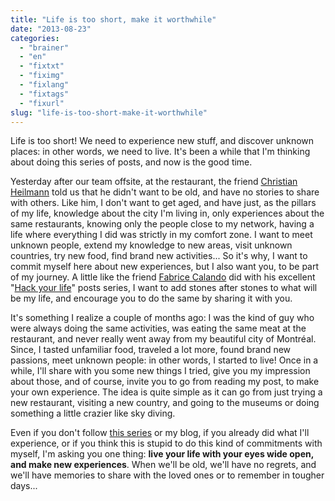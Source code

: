 ```yaml
---
title: "Life is too short, make it worthwhile"
date: "2013-08-23"
categories: 
  - "brainer"
  - "en"
  - "fixtxt"
  - "fiximg"
  - "fixlang"
  - "fixtags"
  - "fixurl"
slug: "life-is-too-short-make-it-worthwhile"
---
```


Life is too short! We need to experience new stuff, and discover unknown places: in other words, we need to live. It's been a while that I'm thinking about doing this series of posts, and now is the good time.

Yesterday after our team offsite, at the restaurant, the friend [Christian Heilmann](https://christianheilmann.com/) told us that he didn't want to be old, and have no stories to share with others. Like him, I don't want to get aged, and have just, as the pillars of my life, knowledge about the city I'm living in, only experiences about the same restaurants, knowing only the people close to my network, having a life where everything I did was strictly in my comfort zone. I want to meet unknown people, extend my knowledge to new areas, visit unknown countries, try new food, find brand new activities... So it's why, I want to commit myself here about new experiences, but I also want you, to be part of my journey. A little like the friend [Fabrice Calando](https://fabricecalando.com/) did with his excellent "[Hack your life](https://fabricecalando.com/category/hack-your-life/)" posts series, I want to add stones after stones to what will be my life, and encourage you to do the same by sharing it with you.

It's something I realize a couple of months ago: I was the kind of guy who were always doing the same activities, was eating the same meat at the restaurant, and never really went away from my beautiful city of Montréal. Since, I tasted unfamiliar food, traveled a lot more, found brand new passions, meet unknown people: in other words, I started to live! Once in a while, I'll share with you some new things I tried, give you my impression about those, and of course, invite you to go from reading my post, to make your own experience. The idea is quite simple as it can go from just trying a new restaurant, visiting a new country, and going to the museums or doing something a little crazier like sky diving.

Even if you don't follow [this series](https://fred.dev/tag/life-is-too-short/) or my blog, if you already did what I'll experience, or if you think this is stupid to do this kind of commitments with myself, I'm asking you one thing: **live your life with your eyes wide open, and make new experiences**. When we'll be old, we'll have no regrets, and we'll have memories to share with the loved ones or to remember in tougher days...
